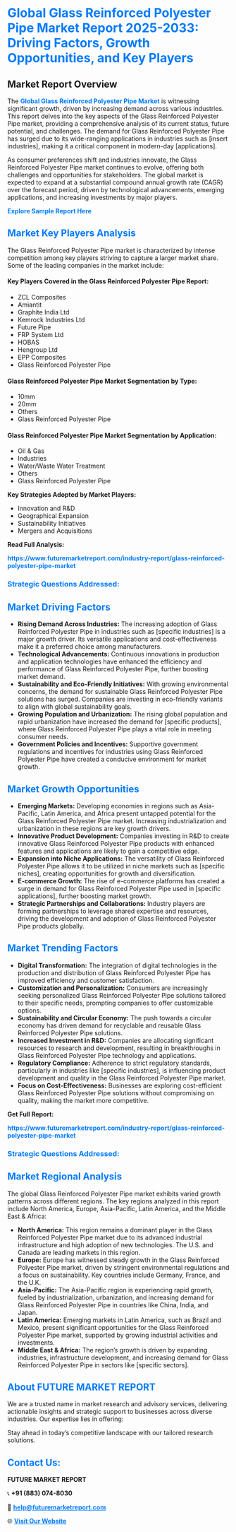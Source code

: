 <h1 style="color: #007BFF;">Global Glass Reinforced Polyester Pipe Market Report 2025-2033: Driving Factors, Growth Opportunities, and Key Players</h1>

<section id="overview">
<h2>Market Report Overview</h2>
<p>The <a href="https://www.futuremarketreport.com/industry-report/glass-reinforced-polyester-pipe-market" style="color: #007BFF; text-decoration: none;"><strong>Global Glass Reinforced Polyester Pipe Market</strong></a> is witnessing significant growth, driven by increasing demand across various industries. This report delves into the key aspects of the Glass Reinforced Polyester Pipe market, providing a comprehensive analysis of its current status, future potential, and challenges. The demand for Glass Reinforced Polyester Pipe has surged due to its wide-ranging applications in industries such as [insert industries], making it a critical component in modern-day [applications].</p>
<p>As consumer preferences shift and industries innovate, the Glass Reinforced Polyester Pipe market continues to evolve, offering both challenges and opportunities for stakeholders. The global market is expected to expand at a substantial compound annual growth rate (CAGR) over the forecast period, driven by technological advancements, emerging applications, and increasing investments by major players.</p>
</section>

<section id="overview">
<p><a href="https://www.futuremarketreport.com/request-sample/reportId=97361" style="color: #007BFF; text-decoration: none;"><strong>Explore Sample Report Here</strong></a></p>
</section>

<section id="key-players">
<h2 style="color: #007BFF;">Market Key Players Analysis</h2>
<p>The Glass Reinforced Polyester Pipe market is characterized by intense competition among key players striving to capture a larger market share. Some of the leading companies in the market include:</p>
<h4>Key Players Covered in the Glass Reinforced Polyester Pipe Report:</h4>
<ul><li>ZCL Composites</li><li>Amiantit</li><li>Graphite India Ltd</li><li>Kemrock Industries Ltd</li><li>Future Pipe</li><li>FRP System Ltd</li><li>HOBAS</li><li>Hengroup Ltd</li><li>EPP Composites</li><li>Glass Reinforced Polyester Pipe</li></ul>
<h4>Glass Reinforced Polyester Pipe Market Segmentation by Type:</h4>
<ul><li>10mm</li><li>20mm</li><li>Others</li><li>Glass Reinforced Polyester Pipe</li></ul>

<h4>Glass Reinforced Polyester Pipe Market Segmentation by Application:</h4>
<ul><li>Oil &amp; Gas</li><li>Industries</li><li>Water/Waste Water Treatment</li><li>Others</li><li>Glass Reinforced Polyester Pipe</li></ul>
<p><strong>Key Strategies Adopted by Market Players:</strong></p>
<ul>
<li>Innovation and R&D</li>
<li>Geographical Expansion</li>
<li>Sustainability Initiatives</li>
<li>Mergers and Acquisitions</li>
</ul>
</section>

<section>
<p><strong>Read Full Analysis: </strong></p><a href="https://www.futuremarketreport.com/industry-report/glass-reinforced-polyester-pipe-market" style="color: #007BFF; text-decoration: none;"><strong>https://www.futuremarketreport.com/industry-report/glass-reinforced-polyester-pipe-market</strong></a>
<h3 style="color: #007BFF;">Strategic Questions Addressed:</h3>
</section>

<section id="driving-factors">
<h2 style="color: #007BFF;">Market Driving Factors</h2>
<ul>
<li><strong>Rising Demand Across Industries:</strong> The increasing adoption of Glass Reinforced Polyester Pipe in industries such as [specific industries] is a major growth driver. Its versatile applications and cost-effectiveness make it a preferred choice among manufacturers.</li>
<li><strong>Technological Advancements:</strong> Continuous innovations in production and application technologies have enhanced the efficiency and performance of Glass Reinforced Polyester Pipe, further boosting market demand.</li>
<li><strong>Sustainability and Eco-Friendly Initiatives:</strong> With growing environmental concerns, the demand for sustainable Glass Reinforced Polyester Pipe solutions has surged. Companies are investing in eco-friendly variants to align with global sustainability goals.</li>
<li><strong>Growing Population and Urbanization:</strong> The rising global population and rapid urbanization have increased the demand for [specific products], where Glass Reinforced Polyester Pipe plays a vital role in meeting consumer needs.</li>
<li><strong>Government Policies and Incentives:</strong> Supportive government regulations and incentives for industries using Glass Reinforced Polyester Pipe have created a conducive environment for market growth.</li>
</ul>
</section>

<section id="growth-opportunities">
<h2 style="color: #007BFF;">Market Growth Opportunities</h2>
<ul>
<li><strong>Emerging Markets:</strong> Developing economies in regions such as Asia-Pacific, Latin America, and Africa present untapped potential for the Glass Reinforced Polyester Pipe market. Increasing industrialization and urbanization in these regions are key growth drivers.</li>
<li><strong>Innovative Product Development:</strong> Companies investing in R&D to create innovative Glass Reinforced Polyester Pipe products with enhanced features and applications are likely to gain a competitive edge.</li>
<li><strong>Expansion into Niche Applications:</strong> The versatility of Glass Reinforced Polyester Pipe allows it to be utilized in niche markets such as [specific niches], creating opportunities for growth and diversification.</li>
<li><strong>E-commerce Growth:</strong> The rise of e-commerce platforms has created a surge in demand for Glass Reinforced Polyester Pipe used in [specific applications], further boosting market growth.</li>
<li><strong>Strategic Partnerships and Collaborations:</strong> Industry players are forming partnerships to leverage shared expertise and resources, driving the development and adoption of Glass Reinforced Polyester Pipe products globally.</li>
</ul>
</section>

<section id="trending-factors">
<h2 style="color: #007BFF;">Market Trending Factors</h2>
<ul>
<li><strong>Digital Transformation:</strong> The integration of digital technologies in the production and distribution of Glass Reinforced Polyester Pipe has improved efficiency and customer satisfaction.</li>
<li><strong>Customization and Personalization:</strong> Consumers are increasingly seeking personalized Glass Reinforced Polyester Pipe solutions tailored to their specific needs, prompting companies to offer customizable options.</li>
<li><strong>Sustainability and Circular Economy:</strong> The push towards a circular economy has driven demand for recyclable and reusable Glass Reinforced Polyester Pipe solutions.</li>
<li><strong>Increased Investment in R&D:</strong> Companies are allocating significant resources to research and development, resulting in breakthroughs in Glass Reinforced Polyester Pipe technology and applications.</li>
<li><strong>Regulatory Compliance:</strong> Adherence to strict regulatory standards, particularly in industries like [specific industries], is influencing product development and quality in the Glass Reinforced Polyester Pipe market.</li>
<li><strong>Focus on Cost-Effectiveness:</strong> Businesses are exploring cost-efficient Glass Reinforced Polyester Pipe solutions without compromising on quality, making the market more competitive.</li>
</ul>
</section>

<section>
<p><strong>Get Full Report: </strong></p><a href="https://www.futuremarketreport.com/industry-report/glass-reinforced-polyester-pipe-market" style="color: #007BFF; text-decoration: none;"><strong>https://www.futuremarketreport.com/industry-report/glass-reinforced-polyester-pipe-market</strong></a>
<h3 style="color: #007BFF;">Strategic Questions Addressed:</h3>
</section>


<section id="regional-analysis">
<h2 style="color: #007BFF;">Market Regional Analysis</h2>
<p>The global Glass Reinforced Polyester Pipe market exhibits varied growth patterns across different regions. The key regions analyzed in this report include North America, Europe, Asia-Pacific, Latin America, and the Middle East & Africa:</p>
<ul>
<li><strong>North America:</strong> This region remains a dominant player in the Glass Reinforced Polyester Pipe market due to its advanced industrial infrastructure and high adoption of new technologies. The U.S. and Canada are leading markets in this region.</li>
<li><strong>Europe:</strong> Europe has witnessed steady growth in the Glass Reinforced Polyester Pipe market, driven by stringent environmental regulations and a focus on sustainability. Key countries include Germany, France, and the U.K.</li>
<li><strong>Asia-Pacific:</strong> The Asia-Pacific region is experiencing rapid growth, fueled by industrialization, urbanization, and increasing demand for Glass Reinforced Polyester Pipe in countries like China, India, and Japan.</li>
<li><strong>Latin America:</strong> Emerging markets in Latin America, such as Brazil and Mexico, present significant opportunities for the Glass Reinforced Polyester Pipe market, supported by growing industrial activities and investments.</li>
<li><strong>Middle East & Africa:</strong> The region’s growth is driven by expanding industries, infrastructure development, and increasing demand for Glass Reinforced Polyester Pipe in sectors like [specific sectors].</li>
</ul>
</section>

<footer>
<h2 style="color: #007BFF;">About FUTURE MARKET REPORT</h2>
<p>We are a trusted name in market research and advisory services, delivering actionable insights and strategic support to businesses across diverse industries. Our expertise lies in offering:</p>

<p>Stay ahead in today’s competitive landscape with our tailored research solutions.</p>

<h2 style="color: #007BFF;">Contact Us:</h2>
<p><strong>FUTURE MARKET REPORT</strong></p>
<p>📞 <strong>+91 (883) 074-8030</strong></p>
<p>📧 <strong><a href="mailto:help@futuremarketreport.com" style="color: #007BFF;">help@futuremarketreport.com</a></strong></p>
<p>🌐 <strong><a href="https://www.futuremarketreport.com/" style="color: #007BFF;">Visit Our Website</a></strong></p>
</footer>